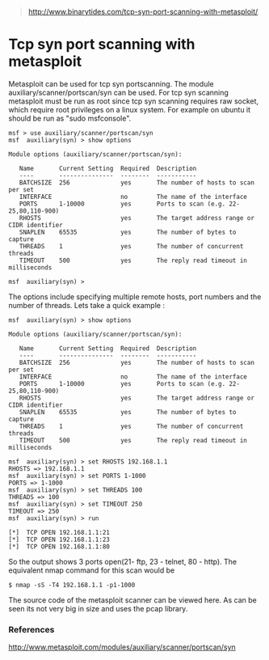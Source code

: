 > http://www.binarytides.com/tcp-syn-port-scanning-with-metasploit/

# Tcp syn port scanning with metasploit

Metasploit can be used for tcp syn portscanning. The module auxiliary/scanner/portscan/syn can be used.
For tcp syn scanning metasploit must be run as root since tcp syn scanning requires raw socket, which require root privileges on a linux system. For example on ubuntu it should be run as "sudo msfconsole".

	msf > use auxiliary/scanner/portscan/syn 
	msf  auxiliary(syn) > show options
	
	Module options (auxiliary/scanner/portscan/syn):
	
	   Name       Current Setting  Required  Description
	   ----       ---------------  --------  -----------
	   BATCHSIZE  256              yes       The number of hosts to scan per set
	   INTERFACE                   no        The name of the interface
	   PORTS      1-10000          yes       Ports to scan (e.g. 22-25,80,110-900)
	   RHOSTS                      yes       The target address range or CIDR identifier
	   SNAPLEN    65535            yes       The number of bytes to capture
	   THREADS    1                yes       The number of concurrent threads
	   TIMEOUT    500              yes       The reply read timeout in milliseconds
	
	msf  auxiliary(syn) >

The options include specifying multiple remote hosts, port numbers and the number of threads. Lets take a quick example :

	msf  auxiliary(syn) > show options
	
	Module options (auxiliary/scanner/portscan/syn):
	
	   Name       Current Setting  Required  Description
	   ----       ---------------  --------  -----------
	   BATCHSIZE  256              yes       The number of hosts to scan per set
	   INTERFACE                   no        The name of the interface
	   PORTS      1-10000          yes       Ports to scan (e.g. 22-25,80,110-900)
	   RHOSTS                      yes       The target address range or CIDR identifier
	   SNAPLEN    65535            yes       The number of bytes to capture
	   THREADS    1                yes       The number of concurrent threads
	   TIMEOUT    500              yes       The reply read timeout in milliseconds
	
	msf  auxiliary(syn) > set RHOSTS 192.168.1.1
	RHOSTS => 192.168.1.1
	msf  auxiliary(syn) > set PORTS 1-1000
	PORTS => 1-1000
	msf  auxiliary(syn) > set THREADS 100
	THREADS => 100
	msf  auxiliary(syn) > set TIMEOUT 250
	TIMEOUT => 250
	msf  auxiliary(syn) > run
	
	[*]  TCP OPEN 192.168.1.1:21
	[*]  TCP OPEN 192.168.1.1:23
	[*]  TCP OPEN 192.168.1.1:80

So the output shows 3 ports open(21- ftp, 23 - telnet, 80 - http). The equivalent nmap command for this scan would be

	$ nmap -sS -T4 192.168.1.1 -p1-1000

The source code of the metasploit scanner can be viewed here. As can be seen its not very big in size and uses the pcap library.

### References

<http://www.metasploit.com/modules/auxiliary/scanner/portscan/syn>